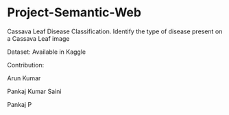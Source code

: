 # Project-Semantic-Web
Cassava Leaf Disease Classification. Identify the type of disease present on a Cassava Leaf image


Dataset: Available in Kaggle

Contribution:

Arun Kumar

Pankaj Kumar Saini

Pankaj P
